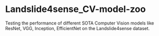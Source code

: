 # Landslide4sense_CV-model-zoo
Testing the performance of different SOTA Computer Vision models like ResNet, VGG, Inception, EfficientNet on the Landslide4sense dataset. 
